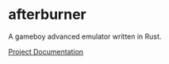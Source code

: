 # afterburner
A gameboy advanced emulator written in Rust.



[Project Documentation](https://docs.google.com/document/d/1ZkXTIOp3pFPTOR0w2CVzx5AHkSvhAf0Jozc6XCVIzS8/edit#)
